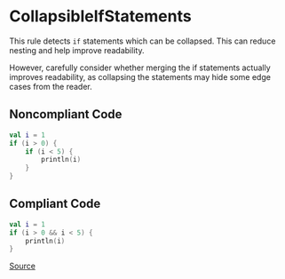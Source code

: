 # CollapsibleIfStatements

This rule detects `if` statements which can be collapsed. This can reduce nesting and help improve readability.

However, carefully consider whether merging the if statements actually improves readability, as collapsing the
statements may hide some edge cases from the reader.

## Noncompliant Code

```kotlin
val i = 1
if (i > 0) {
    if (i < 5) {
        println(i)
    }
}
```
## Compliant Code

```kotlin
val i = 1
if (i > 0 && i < 5) {
    println(i)
}
```

[Source](https://arturbosch.github.io/detekt/style.html#collapsibleifstatements)
